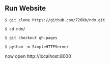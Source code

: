 ## Run Website

`$ git clone https://github.com/720kb/ndm.git`

`$ cd ndm/`

`$ git checkout gh-pages`

`$ python -m SimpleHTTPServer`

now open http://localhost:8000
